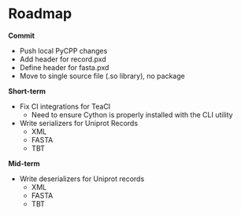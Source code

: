 # Roadmap

**Commit**
- Push local PyCPP changes
- Add header for record.pxd
- Define header for fasta.pxd
- Move to single source file (.so library), no package
 

**Short-term**
- Fix CI integrations for TeaCI
    - Need to ensure Cython is properly installed with the CLI utility
- Write serializers for Uniprot Records
    - XML
    - FASTA
    - TBT

**Mid-term**
- Write deserializers for Uniprot records
    - XML
    - FASTA
    - TBT
